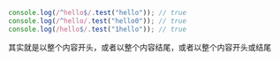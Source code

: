 ```javascript
console.log(/^hello$/.test("hello")); // true
console.log(/^hello/.test("hello0")); // true
console.log(/hello$/.test("1hello")); // true


```

其实就是以整个内容开头，或者以整个内容结尾，或者以整个内容开头或结尾